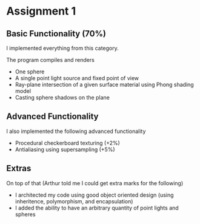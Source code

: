 # Assignment 1

## Basic Functionality (70%)
I implemented everything from this category.

The program compiles and renders
- One sphere
- A single point light source and fixed point of view
- Ray-plane intersection of a given surface material using Phong shading model
- Casting sphere shadows on the plane

## Advanced Functionality
I also implemented the following advanced functionality
- Procedural checkerboard texturing (+2%)
- Antialiasing using supersampling (+5%)

## Extras
On top of that (Arthur told me I could get extra marks for the following)
- I architected my code using good object oriented design (using inheritence, polymorphism, and encapsulation)
- I added the ability to have an arbitrary quantity of point lights and spheres
